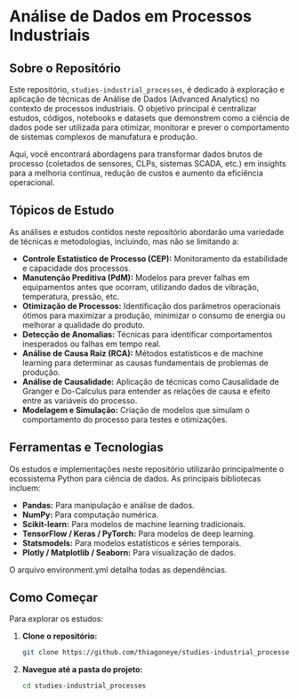 # Análise de Dados em Processos Industriais

## Sobre o Repositório

Este repositório, `studies-industrial_processes`, é dedicado à exploração e aplicação de técnicas de Análise de Dados (Advanced Analytics) no contexto de processos industriais. O objetivo principal é centralizar estudos, códigos, notebooks e datasets que demonstrem como a ciência de dados pode ser utilizada para otimizar, monitorar e prever o comportamento de sistemas complexos de manufatura e produção.

Aqui, você encontrará abordagens para transformar dados brutos de processo (coletados de sensores, CLPs, sistemas SCADA, etc.) em insights para a melhoria contínua, redução de custos e aumento da eficiência operacional.

## Tópicos de Estudo

As análises e estudos contidos neste repositório abordarão uma variedade de técnicas e metodologias, incluindo, mas não se limitando a:

-   **Controle Estatístico de Processo (CEP):** Monitoramento da estabilidade e capacidade dos processos.
-   **Manutenção Preditiva (PdM):** Modelos para prever falhas em equipamentos antes que ocorram, utilizando dados de vibração, temperatura, pressão, etc.
-   **Otimização de Processos:** Identificação dos parâmetros operacionais ótimos para maximizar a produção, minimizar o consumo de energia ou melhorar a qualidade do produto.
-   **Detecção de Anomalias:** Técnicas para identificar comportamentos inesperados ou falhas em tempo real.
-   **Análise de Causa Raiz (RCA):** Métodos estatísticos e de machine learning para determinar as causas fundamentais de problemas de produção.
-   **Análise de Causalidade:** Aplicação de técnicas como Causalidade de Granger e Do-Calculus para entender as relações de causa e efeito entre as variáveis do processo.
-   **Modelagem e Simulação:** Criação de modelos que simulam o comportamento do processo para testes e otimizações.

## Ferramentas e Tecnologias

Os estudos e implementações neste repositório utilizarão principalmente o ecossistema Python para ciência de dados. As principais bibliotecas incluem:

-   **Pandas:** Para manipulação e análise de dados.
-   **NumPy:** Para computação numérica.
-   **Scikit-learn:** Para modelos de machine learning tradicionais.
-   **TensorFlow / Keras / PyTorch:** Para modelos de deep learning.
-   **Statsmodels:** Para modelos estatísticos e séries temporais.
-   **Plotly / Matplotlib / Seaborn:** Para visualização de dados.

O arquivo environment.yml detalha todas as dependências.

## Como Começar

Para explorar os estudos:

1.  **Clone o repositório:**
    ```bash
    git clone https://github.com/thiagoneye/studies-industrial_processes.git
    ```
2.  **Navegue até a pasta do projeto:**
    ```bash
    cd studies-industrial_processes
    ```
